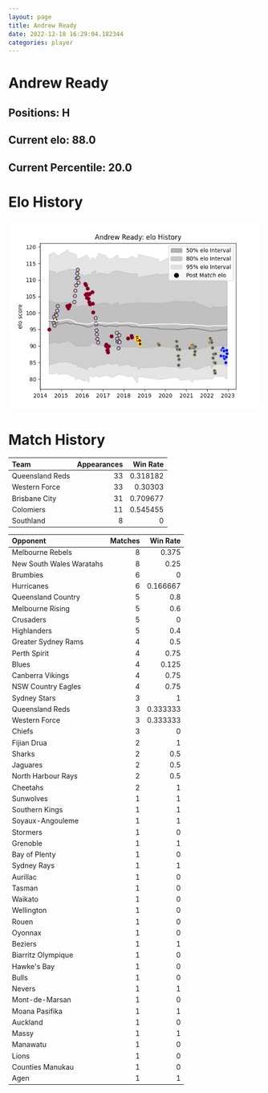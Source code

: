```yaml
---  
layout: page  
title: Andrew Ready  
date: 2022-12-18 16:29:04.182344  
categories: player  
---
```

# Andrew Ready

## Positions: H

## Current elo: 88.0

## Current Percentile: 20.0

# Elo History


![elo history](history_AndrewReady.png)
# Match History


| Team            |   Appearances |   Win Rate |
|:----------------|--------------:|-----------:|
| Queensland Reds |            33 |   0.318182 |
| Western Force   |            33 |   0.30303  |
| Brisbane City   |            31 |   0.709677 |
| Colomiers       |            11 |   0.545455 |
| Southland       |             8 |   0        |

| Opponent                 |   Matches |   Win Rate |
|:-------------------------|----------:|-----------:|
| Melbourne Rebels         |         8 |   0.375    |
| New South Wales Waratahs |         8 |   0.25     |
| Brumbies                 |         6 |   0        |
| Hurricanes               |         6 |   0.166667 |
| Queensland Country       |         5 |   0.8      |
| Melbourne Rising         |         5 |   0.6      |
| Crusaders                |         5 |   0        |
| Highlanders              |         5 |   0.4      |
| Greater Sydney Rams      |         4 |   0.5      |
| Perth Spirit             |         4 |   0.75     |
| Blues                    |         4 |   0.125    |
| Canberra Vikings         |         4 |   0.75     |
| NSW Country Eagles       |         4 |   0.75     |
| Sydney Stars             |         3 |   1        |
| Queensland Reds          |         3 |   0.333333 |
| Western Force            |         3 |   0.333333 |
| Chiefs                   |         3 |   0        |
| Fijian Drua              |         2 |   1        |
| Sharks                   |         2 |   0.5      |
| Jaguares                 |         2 |   0.5      |
| North Harbour Rays       |         2 |   0.5      |
| Cheetahs                 |         2 |   1        |
| Sunwolves                |         1 |   1        |
| Southern Kings           |         1 |   1        |
| Soyaux-Angouleme         |         1 |   1        |
| Stormers                 |         1 |   0        |
| Grenoble                 |         1 |   1        |
| Bay of Plenty            |         1 |   0        |
| Sydney Rays              |         1 |   1        |
| Aurillac                 |         1 |   0        |
| Tasman                   |         1 |   0        |
| Waikato                  |         1 |   0        |
| Wellington               |         1 |   0        |
| Rouen                    |         1 |   0        |
| Oyonnax                  |         1 |   0        |
| Beziers                  |         1 |   1        |
| Biarritz Olympique       |         1 |   0        |
| Hawke's Bay              |         1 |   0        |
| Bulls                    |         1 |   0        |
| Nevers                   |         1 |   1        |
| Mont-de-Marsan           |         1 |   0        |
| Moana Pasifika           |         1 |   1        |
| Auckland                 |         1 |   0        |
| Massy                    |         1 |   1        |
| Manawatu                 |         1 |   0        |
| Lions                    |         1 |   0        |
| Counties Manukau         |         1 |   0        |
| Agen                     |         1 |   1        |